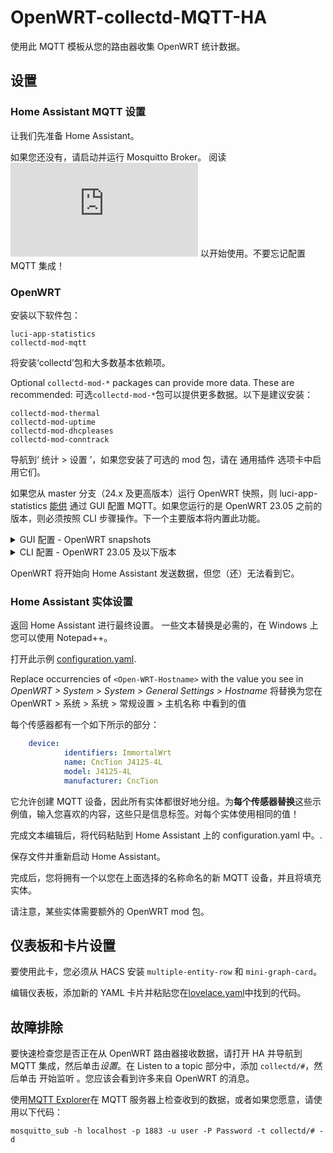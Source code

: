 
# OpenWRT-collectd-MQTT-HA
使用此 MQTT 模板从您的路由器收集 OpenWRT 统计数据。

## 设置
### Home Assistant MQTT 设置
让我们先准备 Home Assistant。

如果您还没有，请启动并运行 Mosquitto Broker。 阅读 ![官方文档](https://github.com/home-assistant/addons/blob/174f8e66d0eaa26f01f528beacbde0bd111b711c/mosquitto/DOCS.md) 以开始使用。不要忘记配置 MQTT 集成！

### OpenWRT

安装以下软件包：

    luci-app-statistics 
    collectd-mod-mqtt

将安装‘collectd’包和大多数基本依赖项。

Optional `collectd-mod-*` packages can provide more data. These are recommended:
可选`collectd-mod-*`包可以提供更多数据。以下是建议安装：

    collectd-mod-thermal
    collectd-mod-uptime
    collectd-mod-dhcpleases
    collectd-mod-conntrack

导航到‘ 统计 > 设置 ’，如果您安装了可选的 mod 包，请在 通用插件 选项卡中启用它们。

如果您从 master 分支（24.x 及更高版本）运行 OpenWRT 快照，则 luci-app-statistics [能供](https://github.com/openwrt/luci/commit/8bf5646459e229c1d01736f7c45f3b1c9bf3058f) 通过 GUI 配置 MQTT。如果您运行的是 OpenWRT 23.05 之前的版本，则必须按照 CLI 步骤操作。下一个主要版本将内置此功能。
<details>
     <summary>GUI 配置 - OpenWRT snapshots</summary>
    
在 Output Plugins 选项卡中，启用 Mqtt 并单击 Configure。然后单击 Add，并输入以下 Details：
- Name - `OpenWRT` 或您喜欢的
- Host - 这是您的 Home Assistant IP
- Port - `1883` 如果您使用的是默认端口
- User - 您的 MQTT 用户
- Password - 您的 MQTT 密码
- Prefix - `collectd`

保存并应用更改。

</details>


<details>
     <summary>CLI 配置 - OpenWRT 23.05 及以下版本</summary>
通过 SSH 连接到您的 OpenWRT 路由器，在 /etc/collectd/ 中创建一个名为 'conf.d' 的新文件夹

使用您最喜欢的编辑器，在 conf.d 中创建一个名为 `mqtt.conf`

将此配置添加到文件中，并编辑以下行：
* `Host` 将其替换为您的 Home Assistant IP
* `User` 将其替换为您的 MQTT 用户
* `Password` 将此密码替换为您的 MQTT 密码
   
```shell
LoadPlugin mqtt
<Plugin "mqtt">
  <Publish "OpenWRT">
    Host "192.168.1.1"
    Port "1883"
    User "mqtt_openwrt"
    Password "MySuperSafePW2!@"
    ClientId "OpenWRT"
    Prefix "collectd"
    Retain true
  </Publish>
</Plugin>
```

通过执行 `service collectd restart` 在 OpenWRT 上重新启动 collectd.
</details>

OpenWRT 将开始向 Home Assistant 发送数据，但您（还）无法看到它。

### Home Assistant 实体设置

返回 Home Assistant 进行最终设置。
一些文本替换是必需的，在 Windows 上您可以使用 Notepad++。

打开此示例 [configuration.yaml](configuration.yaml).

Replace occurrencies of `<Open-WRT-Hostname>` with the value you see in *OpenWRT > System > System > General Settings > Hostname*
将<Open-WRT-Hostname>替换为您在 OpenWRT > 系统 > 系统 > 常规设置 > 主机名称 中看到的值

每个传感器都有一个如下所示的部分：

```yaml
    device:
            identifiers: ImmortalWrt
            name: CncTion J4125-4L
            model: J4125-4L
            manufacturer: CncTion
```

它允许创建 MQTT 设备，因此所有实体都很好地分组。为**每个传感器替换**这些示例值，输入您喜欢的内容，这些只是信息标签。对每个实体使用相同的值！

完成文本编辑后，将代码粘贴到 Home Assistant 上的 configuration.yaml 中。.

保存文件并重新启动 Home Assistant。

完成后，您将拥有一个以您在上面选择的名称命名的新 MQTT 设备，并且将填充实体。

请注意，某些实体需要额外的 OpenWRT mod 包。

## 仪表板和卡片设置

要使用此卡，您必须从 HACS 安装 `multiple-entity-row` 和 `mini-graph-card`。

编辑仪表板，添加新的 YAML 卡片并粘贴您在[lovelace.yaml](lovelace.yaml)中找到的代码。

## 故障排除

要快速检查您是否正在从 OpenWRT 路由器接收数据，请打开 HA 并导航到 MQTT 集成，然后单击*设置*。在 Listen to a topic 部分中，添加 `collectd/#`，然后单击 开始监听 。您应该会看到许多来自 OpenWRT 的消息。

使用[MQTT Explorer](https://community.home-assistant.io/t/addon-mqtt-explorer-new-version/603739)在 MQTT 服务器上检查收到的数据，或者如果您愿意，请使用以下代码：

    mosquitto_sub -h localhost -p 1883 -u user -P Password -t collectd/# -d

 



